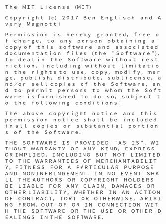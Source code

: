 Ｔｈｅ　ＭＩＴ　Ｌｉｃｅｎｓｅ　（ＭＩＴ）

Ｃｏｐｙｒｉｇｈｔ　（ｃ）　２０１７　Ｂｅｎ　Ｅｎｇｌｉｓｃｈ　ａｎｄ　Ａｖｅｒｙ　Ｍａｇｎｏｔｔｉ

Ｐｅｒｍｉｓｓｉｏｎ　ｉｓ　ｈｅｒｅｂｙ　ｇｒａｎｔｅｄ，　ｆｒｅｅ　ｏｆ　ｃｈａｒｇｅ，　ｔｏ　ａｎｙ　ｐｅｒｓｏｎ　ｏｂｔａｉｎｉｎｇ　ａ　ｃｏｐｙ
ｏｆ　ｔｈｉｓ　ｓｏｆｔｗａｒｅ　ａｎｄ　ａｓｓｏｃｉａｔｅｄ　ｄｏｃｕｍｅｎｔａｔｉｏｎ　ｆｉｌｅｓ　（ｔｈｅ　＂Ｓｏｆｔｗａｒｅ＂），　ｔｏ　ｄｅａｌ
ｉｎ　ｔｈｅ　Ｓｏｆｔｗａｒｅ　ｗｉｔｈｏｕｔ　ｒｅｓｔｒｉｃｔｉｏｎ，　ｉｎｃｌｕｄｉｎｇ　ｗｉｔｈｏｕｔ　ｌｉｍｉｔａｔｉｏｎ　ｔｈｅ　ｒｉｇｈｔｓ
ｔｏ　ｕｓｅ，　ｃｏｐｙ，　ｍｏｄｉｆｙ，　ｍｅｒｇｅ，　ｐｕｂｌｉｓｈ，　ｄｉｓｔｒｉｂｕｔｅ，　ｓｕｂｌｉｃｅｎｓｅ，　ａｎｄ／ｏｒ　ｓｅｌｌ
ｃｏｐｉｅｓ　ｏｆ　ｔｈｅ　Ｓｏｆｔｗａｒｅ，　ａｎｄ　ｔｏ　ｐｅｒｍｉｔ　ｐｅｒｓｏｎｓ　ｔｏ　ｗｈｏｍ　ｔｈｅ　Ｓｏｆｔｗａｒｅ　ｉｓ
ｆｕｒｎｉｓｈｅｄ　ｔｏ　ｄｏ　ｓｏ，　ｓｕｂｊｅｃｔ　ｔｏ　ｔｈｅ　ｆｏｌｌｏｗｉｎｇ　ｃｏｎｄｉｔｉｏｎｓ：

Ｔｈｅ　ａｂｏｖｅ　ｃｏｐｙｒｉｇｈｔ　ｎｏｔｉｃｅ　ａｎｄ　ｔｈｉｓ　ｐｅｒｍｉｓｓｉｏｎ　ｎｏｔｉｃｅ　ｓｈａｌｌ　ｂｅ　ｉｎｃｌｕｄｅｄ　ｉｎ
ａｌｌ　ｃｏｐｉｅｓ　ｏｒ　ｓｕｂｓｔａｎｔｉａｌ　ｐｏｒｔｉｏｎｓ　ｏｆ　ｔｈｅ　Ｓｏｆｔｗａｒｅ．

ＴＨＥ　ＳＯＦＴＷＡＲＥ　ＩＳ　ＰＲＯＶＩＤＥＤ　＂ＡＳ　ＩＳ＂，　ＷＩＴＨＯＵＴ　ＷＡＲＲＡＮＴＹ　ＯＦ　ＡＮＹ　ＫＩＮＤ，　ＥＸＰＲＥＳＳ　ＯＲ
ＩＭＰＬＩＥＤ，　ＩＮＣＬＵＤＩＮＧ　ＢＵＴ　ＮＯＴ　ＬＩＭＩＴＥＤ　ＴＯ　ＴＨＥ　ＷＡＲＲＡＮＴＩＥＳ　ＯＦ　ＭＥＲＣＨＡＮＴＡＢＩＬＩＴＹ，
ＦＩＴＮＥＳＳ　ＦＯＲ　Ａ　ＰＡＲＴＩＣＵＬＡＲ　ＰＵＲＰＯＳＥ　ＡＮＤ　ＮＯＮＩＮＦＲＩＮＧＥＭＥＮＴ．　ＩＮ　ＮＯ　ＥＶＥＮＴ　ＳＨＡＬＬ　ＴＨＥ
ＡＵＴＨＯＲＳ　ＯＲ　ＣＯＰＹＲＩＧＨＴ　ＨＯＬＤＥＲＳ　ＢＥ　ＬＩＡＢＬＥ　ＦＯＲ　ＡＮＹ　ＣＬＡＩＭ，　ＤＡＭＡＧＥＳ　ＯＲ　ＯＴＨＥＲ
ＬＩＡＢＩＬＩＴＹ，　ＷＨＥＴＨＥＲ　ＩＮ　ＡＮ　ＡＣＴＩＯＮ　ＯＦ　ＣＯＮＴＲＡＣＴ，　ＴＯＲＴ　ＯＲ　ＯＴＨＥＲＷＩＳＥ，　ＡＲＩＳＩＮＧ　ＦＲＯＭ，
ＯＵＴ　ＯＦ　ＯＲ　ＩＮ　ＣＯＮＮＥＣＴＩＯＮ　ＷＩＴＨ　ＴＨＥ　ＳＯＦＴＷＡＲＥ　ＯＲ　ＴＨＥ　ＵＳＥ　ＯＲ　ＯＴＨＥＲ　ＤＥＡＬＩＮＧＳ　ＩＮ
ＴＨＥ　ＳＯＦＴＷＡＲＥ．
